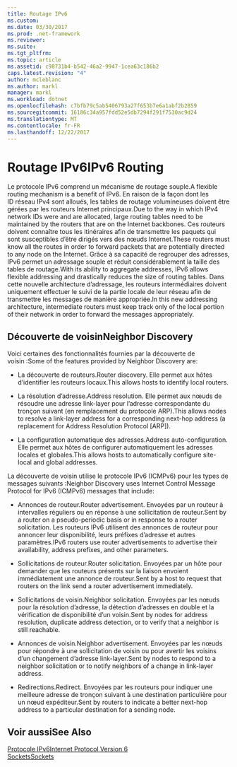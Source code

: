 ```yaml
---
title: Routage IPv6
ms.custom: 
ms.date: 03/30/2017
ms.prod: .net-framework
ms.reviewer: 
ms.suite: 
ms.tgt_pltfrm: 
ms.topic: article
ms.assetid: c98731b4-b542-46a2-9947-1cea63c186b2
caps.latest.revision: "4"
author: mcleblanc
ms.author: markl
manager: markl
ms.workload: dotnet
ms.openlocfilehash: c7bfb79c5ab5406793a27f653b7e6a1abf2b2859
ms.sourcegitcommit: 16186c34a957fdd52e5db7294f291f7530ac9d24
ms.translationtype: MT
ms.contentlocale: fr-FR
ms.lasthandoff: 12/22/2017
---
```

# <a name="ipv6-routing"></a><span data-ttu-id="a7fb0-102">Routage IPv6</span><span class="sxs-lookup"><span data-stu-id="a7fb0-102">IPv6 Routing</span></span>
<span data-ttu-id="a7fb0-103">Le protocole IPv6 comprend un mécanisme de routage souple.</span><span class="sxs-lookup"><span data-stu-id="a7fb0-103">A flexible routing mechanism is a benefit of IPv6.</span></span> <span data-ttu-id="a7fb0-104">En raison de la façon dont les ID réseau IPv4 sont alloués, les tables de routage volumineuses doivent être gérées par les routeurs Internet principaux.</span><span class="sxs-lookup"><span data-stu-id="a7fb0-104">Due to the way in which IPv4 network IDs were and are allocated, large routing tables need to be maintained by the routers that are on the Internet backbones.</span></span> <span data-ttu-id="a7fb0-105">Ces routeurs doivent connaître tous les itinéraires afin de transmettre les paquets qui sont susceptibles d’être dirigés vers des nœuds Internet.</span><span class="sxs-lookup"><span data-stu-id="a7fb0-105">These routers must know all the routes in order to forward packets that are potentially directed to any node on the Internet.</span></span> <span data-ttu-id="a7fb0-106">Grâce à sa capacité de regrouper des adresses, IPv6 permet un adressage souple et réduit considérablement la taille des tables de routage.</span><span class="sxs-lookup"><span data-stu-id="a7fb0-106">With its ability to aggregate addresses, IPv6 allows flexible addressing and drastically reduces the size of routing tables.</span></span> <span data-ttu-id="a7fb0-107">Dans cette nouvelle architecture d’adressage, les routeurs intermédiaires doivent uniquement effectuer le suivi de la partie locale de leur réseau afin de transmettre les messages de manière appropriée.</span><span class="sxs-lookup"><span data-stu-id="a7fb0-107">In this new addressing architecture, intermediate routers must keep track only of the local portion of their network in order to forward the messages appropriately.</span></span>  
  
## <a name="neighbor-discovery"></a><span data-ttu-id="a7fb0-108">Découverte de voisin</span><span class="sxs-lookup"><span data-stu-id="a7fb0-108">Neighbor Discovery</span></span>  
 <span data-ttu-id="a7fb0-109">Voici certaines des fonctionnalités fournies par la découverte de voisin :</span><span class="sxs-lookup"><span data-stu-id="a7fb0-109">Some of the features provided by Neighbor Discovery are:</span></span>  
  
-   <span data-ttu-id="a7fb0-110">La découverte de routeurs.</span><span class="sxs-lookup"><span data-stu-id="a7fb0-110">Router discovery.</span></span> <span data-ttu-id="a7fb0-111">Elle permet aux hôtes d’identifier les routeurs locaux.</span><span class="sxs-lookup"><span data-stu-id="a7fb0-111">This allows hosts to identify local routers.</span></span>  
  
-   <span data-ttu-id="a7fb0-112">La résolution d’adresse.</span><span class="sxs-lookup"><span data-stu-id="a7fb0-112">Address resolution.</span></span> <span data-ttu-id="a7fb0-113">Elle permet aux nœuds de résoudre une adresse link-layer pour l’adresse correspondante du tronçon suivant (en remplacement du protocole ARP).</span><span class="sxs-lookup"><span data-stu-id="a7fb0-113">This allows nodes to resolve a link-layer address for a corresponding next-hop address (a replacement for Address Resolution Protocol [ARP]).</span></span>  
  
-   <span data-ttu-id="a7fb0-114">La configuration automatique des adresses.</span><span class="sxs-lookup"><span data-stu-id="a7fb0-114">Address auto-configuration.</span></span> <span data-ttu-id="a7fb0-115">Elle permet aux hôtes de configurer automatiquement les adresses locales et globales.</span><span class="sxs-lookup"><span data-stu-id="a7fb0-115">This allows hosts to automatically configure site-local and global addresses.</span></span>  
  
 <span data-ttu-id="a7fb0-116">La découverte de voisin utilise le protocole IPv6 (ICMPv6) pour les types de messages suivants :</span><span class="sxs-lookup"><span data-stu-id="a7fb0-116">Neighbor Discovery uses Internet Control Message Protocol for IPv6 (ICMPv6) messages that include:</span></span>  
  
-   <span data-ttu-id="a7fb0-117">Annonces de routeur.</span><span class="sxs-lookup"><span data-stu-id="a7fb0-117">Router advertisement.</span></span> <span data-ttu-id="a7fb0-118">Envoyées par un routeur à intervalles réguliers ou en réponse à une sollicitation de routeur.</span><span class="sxs-lookup"><span data-stu-id="a7fb0-118">Sent by a router on a pseudo-periodic basis or in response to a router solicitation.</span></span> <span data-ttu-id="a7fb0-119">Les routeurs IPv6 utilisent des annonces de routeur pour annoncer leur disponibilité, leurs préfixes d’adresse et autres paramètres.</span><span class="sxs-lookup"><span data-stu-id="a7fb0-119">IPv6 routers use router advertisements to advertise their availability, address prefixes, and other parameters.</span></span>  
  
-   <span data-ttu-id="a7fb0-120">Sollicitations de routeur.</span><span class="sxs-lookup"><span data-stu-id="a7fb0-120">Router solicitation.</span></span> <span data-ttu-id="a7fb0-121">Envoyées par un hôte pour demander que les routeurs présents sur la liaison envoient immédiatement une annonce de routeur.</span><span class="sxs-lookup"><span data-stu-id="a7fb0-121">Sent by a host to request that routers on the link send a router advertisement immediately.</span></span>  
  
-   <span data-ttu-id="a7fb0-122">Sollicitations de voisin.</span><span class="sxs-lookup"><span data-stu-id="a7fb0-122">Neighbor solicitation.</span></span> <span data-ttu-id="a7fb0-123">Envoyées par les nœuds pour la résolution d’adresse, la détection d’adresses en double et la vérification de disponibilité d’un voisin.</span><span class="sxs-lookup"><span data-stu-id="a7fb0-123">Sent by nodes for address resolution, duplicate address detection, or to verify that a neighbor is still reachable.</span></span>  
  
-   <span data-ttu-id="a7fb0-124">Annonces de voisin.</span><span class="sxs-lookup"><span data-stu-id="a7fb0-124">Neighbor advertisement.</span></span> <span data-ttu-id="a7fb0-125">Envoyées par les nœuds pour répondre à une sollicitation de voisin ou pour avertir les voisins d’un changement d’adresse link-layer.</span><span class="sxs-lookup"><span data-stu-id="a7fb0-125">Sent by nodes to respond to a neighbor solicitation or to notify neighbors of a change in link-layer address.</span></span>  
  
-   <span data-ttu-id="a7fb0-126">Redirections.</span><span class="sxs-lookup"><span data-stu-id="a7fb0-126">Redirect.</span></span> <span data-ttu-id="a7fb0-127">Envoyées par les routeurs pour indiquer une meilleure adresse de tronçon suivant à une destination particulière pour un nœud expéditeur.</span><span class="sxs-lookup"><span data-stu-id="a7fb0-127">Sent by routers to indicate a better next-hop address to a particular destination for a sending node.</span></span>  
  
## <a name="see-also"></a><span data-ttu-id="a7fb0-128">Voir aussi</span><span class="sxs-lookup"><span data-stu-id="a7fb0-128">See Also</span></span>  
 [<span data-ttu-id="a7fb0-129">Protocole IPv6</span><span class="sxs-lookup"><span data-stu-id="a7fb0-129">Internet Protocol Version 6</span></span>](../../../docs/framework/network-programming/internet-protocol-version-6.md)  
 [<span data-ttu-id="a7fb0-130">Sockets</span><span class="sxs-lookup"><span data-stu-id="a7fb0-130">Sockets</span></span>](../../../docs/framework/network-programming/sockets.md)
